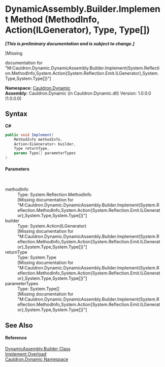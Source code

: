 # DynamicAssembly.Builder.Implement Method (MethodInfo, Action(ILGenerator), Type, Type[])
 _**\[This is preliminary documentation and is subject to change.\]**_

\[Missing <summary> documentation for "M:Cauldron.Dynamic.DynamicAssembly.Builder.Implement(System.Reflection.MethodInfo,System.Action{System.Reflection.Emit.ILGenerator},System.Type,System.Type[])"\]

**Namespace:**&nbsp;<a href="N_Cauldron_Dynamic">Cauldron.Dynamic</a><br />**Assembly:**&nbsp;Cauldron.Dynamic (in Cauldron.Dynamic.dll) Version: 1.0.0.0 (1.0.0.0)

## Syntax

**C#**<br />
``` C#
public void Implement(
	MethodInfo methodInfo,
	Action<ILGenerator> builder,
	Type returnType,
	params Type[] parameterTypes
)
```


#### Parameters
&nbsp;<dl><dt>methodInfo</dt><dd>Type: System.Reflection.MethodInfo<br />\[Missing <param name="methodInfo"/> documentation for "M:Cauldron.Dynamic.DynamicAssembly.Builder.Implement(System.Reflection.MethodInfo,System.Action{System.Reflection.Emit.ILGenerator},System.Type,System.Type[])"\]</dd><dt>builder</dt><dd>Type: System.Action(ILGenerator)<br />\[Missing <param name="builder"/> documentation for "M:Cauldron.Dynamic.DynamicAssembly.Builder.Implement(System.Reflection.MethodInfo,System.Action{System.Reflection.Emit.ILGenerator},System.Type,System.Type[])"\]</dd><dt>returnType</dt><dd>Type: System.Type<br />\[Missing <param name="returnType"/> documentation for "M:Cauldron.Dynamic.DynamicAssembly.Builder.Implement(System.Reflection.MethodInfo,System.Action{System.Reflection.Emit.ILGenerator},System.Type,System.Type[])"\]</dd><dt>parameterTypes</dt><dd>Type: System.Type[]<br />\[Missing <param name="parameterTypes"/> documentation for "M:Cauldron.Dynamic.DynamicAssembly.Builder.Implement(System.Reflection.MethodInfo,System.Action{System.Reflection.Emit.ILGenerator},System.Type,System.Type[])"\]</dd></dl>

## See Also


#### Reference
<a href="T_Cauldron_Dynamic_DynamicAssembly_Builder">DynamicAssembly.Builder Class</a><br /><a href="Overload_Cauldron_Dynamic_DynamicAssembly_Builder_Implement">Implement Overload</a><br /><a href="N_Cauldron_Dynamic">Cauldron.Dynamic Namespace</a><br />